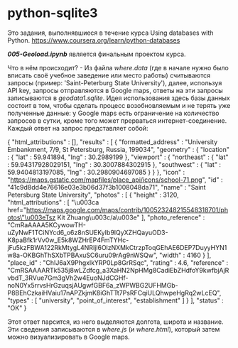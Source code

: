 # python-sqlite3
Это задания, выполнявшиеся в течение курса Using databases with Python.
https://www.coursera.org/learn/python-databases

_**005-Geoload.ipynb**_ является финальным проектом курса.

Что в нём происходит? - Из файла _where.data_ (где в начале нужно было вписать своё учебное заведение или место работы) считываются запросы (пример: 'Saint-Peterburg State University'), далее, используя API key, запросы отправляются в Google maps, ответы на эти запросы записываются в _geodata1.sqlite_. Идея использования здесь базы данных состоит в том, чтобы сделать процесс возобновляемым и не терять уже полученные данные: у Google maps есть ограничение на количество запросов в сутки, кроме того может прерваться интернет-соединение. Каждый ответ на запрос представляет собой:

{
   "html_attributions" : [],
   "results" : [
      {
         "formatted_address" : "University Embankment, 7/9, St Petersburg, Russia, 199034",
         "geometry" : {
            "location" : {
               "lat" : 59.941894,
               "lng" : 30.2989199
            },
            "viewport" : {
               "northeast" : {
                  "lat" : 59.94317928029151,
                  "lng" : 30.3007884302915
               },
               "southwest" : {
                  "lat" : 59.9404813197085,
                  "lng" : 30.2980904697085
               }
            }
         },
         "icon" : "https://maps.gstatic.com/mapfiles/place_api/icons/school-71.png",
         "id" : "41c9d8dd4e76616e03e3b06d37f3b1008048da71",
         "name" : "Saint Petersburg State University",
         "photos" : [
            {
               "height" : 3120,
               "html_attributions" : [
                  "\u003ca href=\"https://maps.google.com/maps/contrib/100523248215548318701/photos\"\u003eTsz Kit Zhuang\u003c/a\u003e"
               ],
               "photo_reference" : "CmRaAAAA5KCywowTH-uZyNwF1TCiNYcd6_o6z8nSUEKyIb9lQyXZHQayuOD3-K8paBfk1rVv0w_E5k8WZHrEP4FmTYHc-jFu5kzFBWA122RkMtygL4NRIjl6OlzNXMkCtrzpToqGEhAE6DEP7DuyyHYN1w8a-OKBGhThSXbTPBAxuSC6uru09rAg9nWSQw",
               "width" : 4160
            }
         ],
         "place_id" : "ChIJ6aX9PhgxlkYRP0Lp8GrRSqc",
         "rating" : 4.6,
         "reference" : "CmRSAAAARTk535j8wLZdfcg_a3XaHN2NpHMg8CadiEbZHdfoY9kwfbjAjRvbdT_3RVue7Gm3gVh2w4EuoNJdCGHf-noN0Yx5rrvsHrGzuqsjAUgwfGBF6a_zWPWBG2UFHMGb-P8BEhCzkaiHVaiu17nAPZkjmK8iGhTTt7PsRFCqiULQhwpeHgRq2wLcEQ",
         "types" : [ "university", "point_of_interest", "establishment" ]
      }
   ],
   "status" : "OK"
}

Этот ответ парсится, из него выделяются долгота, широта и название. Эти сведения записываются в _where.js_ (и _where.html_), который затем можно визуализировать в Google maps.
